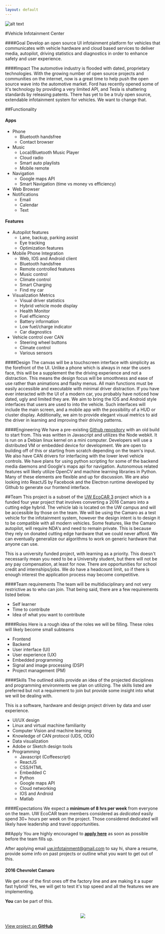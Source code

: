 ```yaml
---
layout: default
---
```

![alt text](https://github.com/jake-g/Vehicle-Infotainment-Center/raw/gh-pages/_images/banner.png)

#Vehicle Infotainment Center


####Goal
Develop an open source UI infotainment platform for vehicles that communicates with vehicle hardware and cloud based services to deliver media, autopilot, driving statistics and diagnostics in order to enhance safety and user experience.

####Impact
The automotive industry is flooded with dated, proprietary technologies. With the growing number of open source projects and communities on the internet, now is a great time to help push the open source wave into the automotive market. Ford has recently opened some of it's technology by providing a very limited API, and Tesla is shattering standards by releasing patents. There has yet to be a truly open source, extendable infotainment system for vehicles. We want to change that.

##Functionality
#### Apps
* Phone
  * Bluetooth handsfree
  * Contact browser
* Music
  * Local/Bluetooth Music Player
  * Cloud radio
  * Smart auto playlists
  * Mobile remote
* Navigation
  * Google maps API
  * Smart Navigation (time vs money vs efficiency)
* Web Browser
* Notifications
  * Email
  * Calendar
  * Text

#### Features
* Autopilot features
  * Lane, backup, parking assist
  * Eye tracking
  * Optimization features
* Mobile Phone Integration
  * Web, IOS and Android client
  * Bluetooth handsfree
  * Remote controlled features
   * Music control
   * Climate control
   * Smart Charging
   * Find my car
* Visualization Metrics
  * Visual driver statistics
  * Hybrid vehicle mode display
  * Health Monitor
   * Fuel efficiency
   * Battery information
   * Low fuel/charge indicator
   * Car diagnostics
* Vehicle control over CAN
  * Steering wheel buttons
  * Climate control
  * Various sensors

####Design
The canvas will be a touchscreen interface with simplicity as the forefront of the UI. Unlike a phone which is always in near the users face, this will be a supplement the the driving experience and not a distraction. This means the design focus will be smoothness and ease of use rather than animations and flashy menus. All main functions must be easily accessible and executable with minimal driver distraction. If you have ever interacted with the UI of a modern car, you probably have noticed how dated, ugly and limited they are. We aim to bring the IOS and Android style interfaces that users are used to into the vehicle. Such interfaces will include the main screen, and a mobile app with the possibility of a HUD or cluster display. Additionally, we aim to provide elegant visual metrics to aid the driver in learning and improving their driving patterns.

####Engineering
We have a pre-existing [Github repository](https://github.com/UWEcoCAR/UWCenterStack) with an old build to start from. This was written in Javascript and utilizes the Node webkit. It is run on a Debian linux kernel on a mini computer. Developers will use a distributed VM or embedded device for development. We are open to building off of this or starting from scratch depending on the team's input. We also have CAN drivers for interfacing with the lower level vehicle controls. We have plans for using python scripting for some of the backend media daemons and Google's maps api for navigation. Autonomous related features will likely utilize OpenCV and machine learning libraries in Python. Many of these elements are flexible and up for discussion. We are also looking into ReactJS by Facebook and the Electron runtime developed by Github to generate our frontend interface.

##Team
This project is a subset of the [UW EcoCAR 3](http://uwecocar.com/index.html) project which is a funded four year project that involves converting a 2016 Camaro into a cutting edge hybrid. The vehicle lab is located on the UW campus and will be accessible by those on the team. We will be using the Camaro as a test vehicle for the infotainment system, however the design intent is to design it to be compatible with all modern vehicles. Some features, like the Camaro autopilot, will require NDA's and need to remain private. This is because they rely on donated cutting edge hardware that we could never afford. We can eventually generalize our algorithms to work on generic hardware that anyone can use.

This is a university funded project, with learning as a priority. This doesn't necessarily mean you need to be a University student, but there will not be any pay compensation, at least for now. There are opportunities for school credit and internships/jobs. We do have a headcount limit, so if there is enough interest the application process may become competitive.

####Team requirements
The team will be multidisciplinary and not very restrictive as to who can join. That being said, there are a few requirements listed below.

  * Self learner
  * Time to contribute
  * Idea of what you want to contribute

####Roles
Here is a rough idea of the roles we will be filling. These roles will likely become small subteams

* Frontend
* Backend
* User interface (UI)
* User experience (UX)
* Embedded programming
* Signal and image processing (DSP)
* Project management (PM)

####Skills
The outlined skills provide an idea of the projected disciplines and programming environments we plan on utilizing.  The skills listed are preferred but not a requirement to join but provide some insight into what we will be dealing with.

This is a software, hardware and design project driven by data and user experience.

* UI/UX design
* Linux and virtual machine familiarity
* Computer Vision and machine learning
* Knowledge of CAN protocol (UDS, ODX)
* Data visualization
* Adobe or Sketch design tools
* Programming
  * Javascript (Coffeescript)
  * ReactJS
  * CSS/HTML
  * Embedded C
  * Python
  * Google maps API
  * Cloud networking
  * IOS and Android
  * Matlab

####Expectations
We expect a __minimum of 8 hrs per week__ from everyone on the team. UW EcoCAR team members considered as *dedicated* easily spend 30+ hours per week on the project. Those considered dedicated will likely have leadership and travel opportunities.

##Apply
You are highly encouraged to __[apply here](http://goo.gl/forms/DbPqCebwa7)__ as soon as possible before the team fills up.

After applying email <uw.infotainment@gmail.com> to say hi, share a resume, provide some info on past projects or outline what you want to get out of this.


#### 2016 Chevrolet Camaro
We get one of the first ones off the factory line and are making it a super fast hybrid! Yes, we will get to test it's top speed and all the features we are implementing.

__You__ can be part of this.

<br>
<div style="text-align:center"><img src ="https://github.com/jake-g/Vehicle-Infotainment-Center/raw/gh-pages/_images/cropped-camaro.png" /></div>

<br>
<a href="https://github.com/jake-g/Vehicle-Infotainment-Center">View project on <strong>GitHub</strong></a></li></div><div style="text-align:left">

